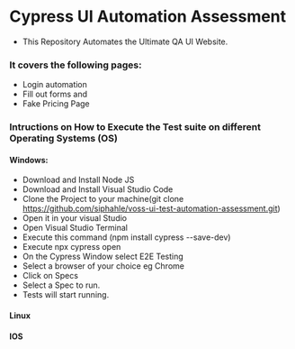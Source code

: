
# Cypress UI Automation Assessment

- This Repository Automates the Ultimate QA UI Website.

### It covers the following pages:
- Login automation
- Fill out forms and 
- Fake Pricing Page

### Intructions on How to Execute the Test suite on different Operating Systems (OS)

#### Windows:
- Download and Install Node JS
- Download and Install Visual Studio Code
- Clone the Project  to your machine(git clone https://github.com/siphahle/voss-ui-test-automation-assessment.git)
- Open it in your visual Studio
- Open Visual Studio Terminal
- Execute this command (npm install cypress --save-dev)
- Execute npx cypress open
- On the Cypress Window select E2E Testing
- Select a browser of your choice eg Chrome
- Click on Specs
- Select a Spec to run.
- Tests will start running.
#### Linux
#### IOS
